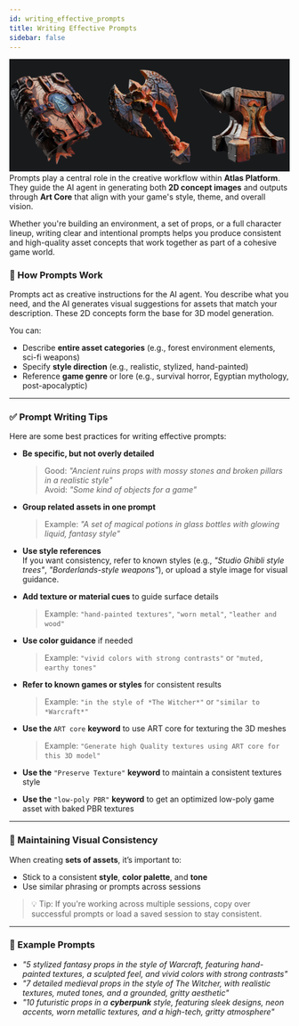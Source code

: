 ```yaml
---
id: writing_effective_prompts
title: Writing Effective Prompts
sidebar: false
---
```

![header](..\static\img\headers\02.jpg)
Prompts play a central role in the creative workflow within **Atlas Platform**. They guide the AI agent in generating both **2D concept images** and outputs through **Art Core** that align with your game's style, theme, and overall vision.

Whether you're building an environment, a set of props, or a full character lineup, writing clear and intentional prompts helps you produce consistent and high-quality asset concepts that work together as part of a cohesive game world.

### 🧠 How Prompts Work

Prompts act as creative instructions for the AI agent. You describe what you need, and the AI generates visual suggestions for assets that match your description. These 2D concepts form the base for 3D model generation.

You can:
- Describe **entire asset categories** (e.g., forest environment elements, sci-fi weapons)
- Specify **style direction** (e.g., realistic, stylized, hand-painted)
- Reference **game genre** or lore (e.g., survival horror, Egyptian mythology, post-apocalyptic)

---

### ✅ Prompt Writing Tips

Here are some best practices for writing effective prompts:

- **Be specific, but not overly detailed**  
  > Good: *"Ancient ruins props with mossy stones and broken pillars in a realistic style"*  
  > Avoid: *"Some kind of objects for a game"*

- **Group related assets in one prompt**  
  > Example: *"A set of magical potions in glass bottles with glowing liquid, fantasy style"*

- **Use style references**  
  If you want consistency, refer to known styles (e.g., *"Studio Ghibli style trees"*, *"Borderlands-style weapons"*), or upload a style image for visual guidance.

- **Add texture or material cues** to guide surface details  
  > Example: `"hand-painted textures"`, `"worn metal"`, `"leather and wood"`

- **Use color guidance** if needed  
  > Example: `"vivid colors with strong contrasts"` or `"muted, earthy tones"`

- **Refer to known games or styles** for consistent results  
  > Example: `"in the style of *The Witcher*"` or `"similar to *Warcraft*"`

- **Use the** `ART core` **keyword** to use ART core for texturing the 3D meshes
  > Example: `"Generate high Quality textures using ART core for this 3D model"`

- **Use the** `"Preserve Texture"` **keyword** to maintain a consistent textures style

- **Use the** `"low-poly PBR"` **keyword** to get an optimized low-poly game asset with baked PBR textures
---

### 🎯 Maintaining Visual Consistency

When creating **sets of assets**, it’s important to:

- Stick to a consistent **style**, **color palette**, and **tone**
- Use similar phrasing or prompts across sessions

> 💡 Tip: If you're working across multiple sessions, copy over successful prompts or load a saved session to stay consistent.
---

### 📌 Example Prompts

- *"5 stylized fantasy props in the style of *Warcraft*, featuring hand-painted textures, a sculpted feel, and vivid colors with strong contrasts"*
- *"7 detailed medieval props in the style of *The Witcher*, with realistic textures, muted tones, and a grounded, gritty aesthetic"*
- *"10 futuristic props in a **cyberpunk** style, featuring sleek designs, neon accents, worn metallic textures, and a high-tech, gritty atmosphere"*

